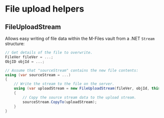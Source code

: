 ﻿# File upload helpers

## FileUploadStream

Allows easy writing of file data within the M-Files vault from a .NET `Stream` structure:

```csharp
// Get details of the file to overwrite.
FileVer fileVer = ...;
ObjID objId = ...;

// Assume that "sourceStream" contains the new file contents:
using (var sourceStream = ...)
{
	// Write the stream to the file on the server.
	using (var uploadStream = new FileUploadStream(fileVer, objId, this.Vault))
	{
		// Copy the source stream data to the upload stream.
		sourceStream.CopyTo(uploadStream);
	}
}
```
